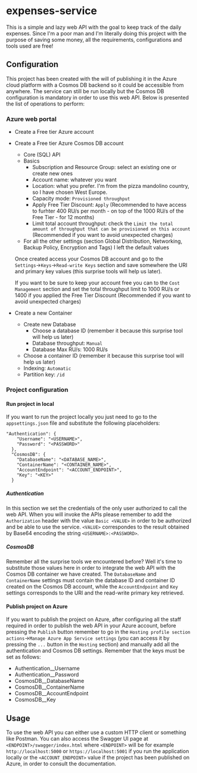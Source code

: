 # expenses-service

This is a simple and lazy web API with the goal to keep track of the daily expenses. Since I'm a poor man and I'm literally doing this project with the purpose of saving some money, all the requirements, configurations and tools used are free!

## Configuration

This project has been created with the will of publishing it in the Azure cloud platform with a Cosmos DB backend so it could be accessible from anywhere. The service can still be run locally but the Cosmos DB configuration is mandatory in order to use this web API. Below is presented the list of operations to perform:

### Azure web portal

- Create a Free tier Azure account
- Create a Free tier Azure Cosmos DB account

  - Core (SQL) API
  - Basics
    - Subscription and Resource Group: select an existing one or create new ones
    - Account name: whatever you want
    - Location: what you prefer. I'm from the pizza mandolino country, so I have chosen West Europe.
    - Capacity mode: `Provisioned throughput`
    - Apply Free Tier Discount: `Apply` (Recommended to have access to furhter 400 RU/s per month - on top of the 1000 RU/s of the Free Tier - for 12 months)
    - Limit total account throughput: check the `Limit the total amount of throughput that can be provisioned on this account` (Recommended if you want to avoid unexpected charges)
  - For all the other settings (section Global Distribution, Networking, Backup Policy, Encryption and Tags) I left the default values

  Once created access your Cosmos DB account and go to the `Settings`&rarr;`Keys`&rarr;`Read-write Keys` section and save somewhere the URI and primary key values (this surprise tools will help us later).

  If you want to be sure to keep your account free you can to the `Cost Management` section and set the total throughput limit to 1000 RU/s or 1400 if you applied the Free Tier Discount (Recommended if you want to avoid unexpected charges)

- Create a new Container
  - Create new Database
    - Choose a database ID (remember it because this surprise tool will help us later)
    - Database throughput: `Manual`
    - Database Max RU/s: 1000 RU/s
  - Choose a container ID (remember it because this surprise tool will help us later)
  - Indexing: `Automatic`
  - Partition key: `/id`

### Project configuration

#### Run project in local

If you want to run the project locally you just need to go to the `appsettings.json` file and substitute the following placeholders:

```(text)
"Authentication": {
    "Username": "<USERNAME>",
    "Password": "<PASSWORD>"
  },
  "CosmosDB": {
    "DatabaseName": "<DATABASE_NAME>",
    "ContainerName": "<CONTAINER_NAME>",
    "AccountEndpoint": "<ACCOUNT_ENDPOINT>",
    "Key": "<KEY>"
  }
```

##### Authentication

In this section we set the credentials of the only user authorized to call the web API. When you will invoke the APIs please remember to add the `Authorization` header with the value `Basic <VALUE>` in order to be authorized and be able to use the service. `<VALUE>` correspondes to the result obtained by Base64 encoding the string `<USERNAME>:<PASSWORD>`.

##### CosmosDB

Remember all the surprise tools we encountered before? Well it's time to substitute those values here in order to integrate the web API with the Cosmos DB container we have created. The `DatabaseName` and `ContainerName` settings must contain the database ID and container ID created on the Cosmos DB account, while the `AccountEndpoint` and `Key` settings corresponds to the URI and the read-write primary key retrieved.

#### Publish project on Azure

If you want to publish the project on Azure, after configuring all the staff required in order to publish the web API in your Azure account, before pressing the `Publish` button remember to go in the `Hosting profile section actions`&rarr;`Manage Azure App Service settings` (you can access it by pressing the `...` button in the `Hosting` section) and manually add all the authentication and Cosmos DB settings. Remember that the keys must be set as follows:

- Authentication\_\_Username
- Authentication\_\_Password
- CosmosDB\_\_DatabaseName
- CosmosDB\_\_ContainerName
- CosmosDB\_\_AccountEndpoint
- CosmosDB\_\_Key

## Usage

To use the web API you can either use a custom HTTP client or something like Postman. You can also access the Swagger UI page at `<ENDPOINT>/swagger/index.html` where `<ENDPOINT>` will be for example `http://localhost:5000` or `https://localhost:5001` if you run the application locally or the `<ACCOUNT_ENDPOINT>` value if the project has been published on Azure, in order to consult the documentation.
